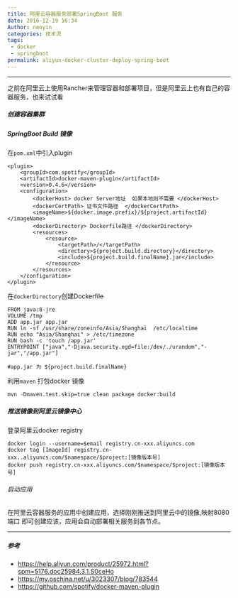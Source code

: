 ```yaml
---
title: 阿里云容器服务部署SpringBoot 服务
date: 2016-12-19 16:34
Author: neoyin
categories: 技术流
tags:
 - docker
 - springboot
permalink: aliyun-docker-cluster-deploy-spring-boot
---
```


---

之前在阿里云上使用Rancher来管理容器和部署项目，但是阿里云上也有自己的容器服务，也来试试看

##### 创建容器集群


##### SpringBoot Build 镜像

在`pom.xml`中引入plugin

```
<plugin>
	<groupId>com.spotify</groupId>
	<artifactId>docker-maven-plugin</artifactId>
	<version>0.4.6</version>
	<configuration>
		<dockerHost> docker Server地址  如果本地则不需要 </dockerHost>
		<dockerCertPath> 证书文件路径  </dockerCertPath>
		<imageName>${docker.image.prefix}/${project.artifactId}</imageName>
		<dockerDirectory> Dockerfile路径 </dockerDirectory>
		<resources>
			<resource>
				<targetPath>/</targetPath>
				<directory>${project.build.directory}</directory>
				<include>${project.build.finalName}.jar</include>
			</resource>
		</resources>
	</configuration>
</plugin>
```

在`dockerDirectory`创建Dockerfile

```
FROM java:8-jre
VOLUME /tmp
ADD app.jar app.jar
RUN ln -sf /usr/share/zoneinfo/Asia/Shanghai  /etc/localtime
RUN echo "Asia/Shanghai" > /etc/timezone
RUN bash -c 'touch /app.jar'
ENTRYPOINT ["java","-Djava.security.egd=file:/dev/./urandom","-jar","/app.jar"]

#app.jar 为 ${project.build.finalName}

```

利用`maven` 打包docker 镜像

```
mvn -Dmaven.test.skip=true clean package docker:build 
```

##### 推送镜像到阿里云镜像中心

登录阿里云docker registry

```
docker login --username=$email registry.cn-xxx.aliyuncs.com
docker tag [ImageId] registry.cn-xxx..aliyuncs.com/$namespace/$project:[镜像版本号]
docker push registry.cn-xxx.aliyuncs.com/$namespace/$project:[镜像版本号]
```

###### 启动应用

在阿里云容器服务的应用中创建应用，选择刚刚推送到阿里云中的镜像,映射8080端口 即可创建应该，应用会自动部署相关服务到各节点。

---

##### 参考

- <https://help.aliyun.com/product/25972.html?spm=5176.doc25984.3.1.S0ceHo>
- <https://my.oschina.net/u/3023307/blog/783544>
- <https://github.com/spotify/docker-maven-plugin>



